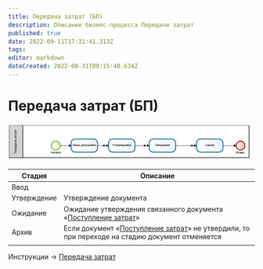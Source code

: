 ```yaml
---
title: Передача затрат (БП)
description: Описание бизнес-процесса Передачи затрат 
published: true
date: 2022-09-11T17:31:41.313Z
tags: 
editor: markdown
dateCreated: 2022-08-31T09:15:40.634Z
---
```


# Передача затрат (БП)

![](<../../../assets/image (766).png>)

| Стадия      | Описание                                                                                                                   |
| ----------- | -------------------------------------------------------------------------------------------------------------------------- |
| Ввод        |                                                                                                                            |
| Утверждение | Утверждение документа                                                                                                      |
| Ожидание    | Ожидание утверждения связанного документа «[Поступление затрат](postuplenie-zatrat-bp.md)»                                 |
| Архив       | Если документ «[Поступление затрат](postuplenie-zatrat-bp.md)» не утвердили, то при переходе на стадию документ отменяется |
|             |                                                                                                                            |

Инструкции -> [Передача затрат](../zatrat/peredacha-zatrat.md)
